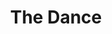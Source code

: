 ---
path: "/ron"
name: "Ron"
title: "The Dance"
story: "After retiring, Ron Black founded the San Juan Dance Club as a way to keep busy. Dancing everything from the waltz to the Cowboy Cha Cha, word spread quickly of the fun being had and soon couples and eligible singles from across the Western Slope were showing up to Ron’s weekly classes. Creating an atmosphere in which two people can find each other is the true magic of the dance club. Through the San Juan Dance Club, Ron has given the town of Montrose a reason to dance."
videoSourceURL: "https://player.vimeo.com/external/290418580.hd.mp4?s=6b39bd453a5b8d2c1c169c64d3317e58008d46f2&profile_id=175"
videoImage: ../images/ron-video-image.png
backgroundImage: ../images/ron-story-bg.png
---